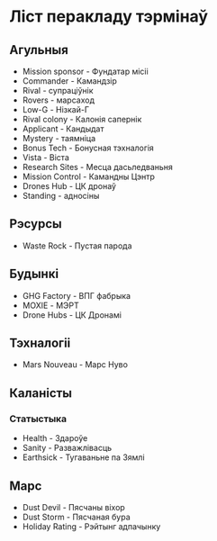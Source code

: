 # Ліст перакладу тэрмінаў

## Агульныя
- Mission sponsor - Фундатар місіі
- Commander - Камандзір
- Rival - супраціўнік
- Rovers - марсаход
- Low-G - Нізкай-Г
- Rival colony - Калонія сапернік
- Applicant - Кандыдат
- Mystery - таямніца
- Bonus Tech - Бонусная тэхналогія
- Vista - Віста
- Research Sites - Месца дасьледваньня
- Mission Control - Камандны Цэнтр
- Drones Hub - ЦК дронаў
- Standing - адносіны

## Рэсурсы
- Waste Rock - Пустая парода

## Будынкі
- GHG Factory - ВПГ фабрыка
- MOXIE - МЭРТ
- Drone Hubs - ЦК Дронамі

## Тэхналогіі
- Mars Nouveau - Марс Нуво

## Каланісты
### Статыстыка
- Health - Здароўе
- Sanity - Разважлівасць
- Earthsick - Тугаваньне па Зямлі

## Марс
- Dust Devil - Пясчаны віхор
- Dust Storm - Пясчаная бура
- Holiday Rating - Рэйтынг адпачынку

